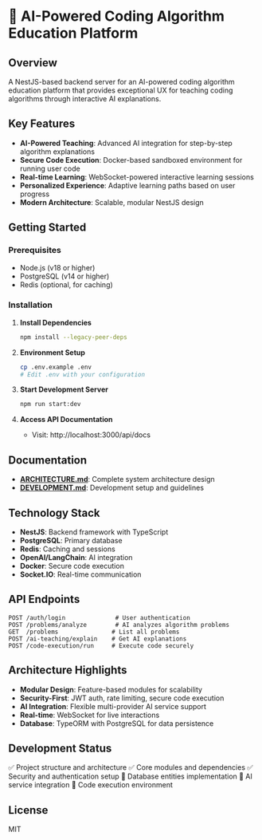 # 🚀 AI-Powered Coding Algorithm Education Platform

## Overview
A NestJS-based backend server for an AI-powered coding algorithm education platform that provides exceptional UX for teaching coding algorithms through interactive AI explanations.

## Key Features
- **AI-Powered Teaching**: Advanced AI integration for step-by-step algorithm explanations
- **Secure Code Execution**: Docker-based sandboxed environment for running user code
- **Real-time Learning**: WebSocket-powered interactive learning sessions
- **Personalized Experience**: Adaptive learning paths based on user progress
- **Modern Architecture**: Scalable, modular NestJS design

## Getting Started

### Prerequisites
- Node.js (v18 or higher)
- PostgreSQL (v14 or higher)
- Redis (optional, for caching)

### Installation

1. **Install Dependencies**
   ```bash
   npm install --legacy-peer-deps
   ```

2. **Environment Setup**
   ```bash
   cp .env.example .env
   # Edit .env with your configuration
   ```

3. **Start Development Server**
   ```bash
   npm run start:dev
   ```

4. **Access API Documentation**
   - Visit: http://localhost:3000/api/docs

## Documentation
- **[ARCHITECTURE.md](./ARCHITECTURE.md)**: Complete system architecture design
- **[DEVELOPMENT.md](./DEVELOPMENT.md)**: Development setup and guidelines

## Technology Stack
- **NestJS**: Backend framework with TypeScript
- **PostgreSQL**: Primary database
- **Redis**: Caching and sessions
- **OpenAI/LangChain**: AI integration
- **Docker**: Secure code execution
- **Socket.IO**: Real-time communication

## API Endpoints
```
POST /auth/login              # User authentication
POST /problems/analyze        # AI analyzes algorithm problems
GET  /problems               # List all problems
POST /ai-teaching/explain    # Get AI explanations
POST /code-execution/run     # Execute code securely
```

## Architecture Highlights
- **Modular Design**: Feature-based modules for scalability
- **Security-First**: JWT auth, rate limiting, secure code execution
- **AI Integration**: Flexible multi-provider AI service support
- **Real-time**: WebSocket for live interactions
- **Database**: TypeORM with PostgreSQL for data persistence

## Development Status
✅ Project structure and architecture
✅ Core modules and dependencies
✅ Security and authentication setup
🔄 Database entities implementation
🔄 AI service integration
🔄 Code execution environment

## License
MIT
